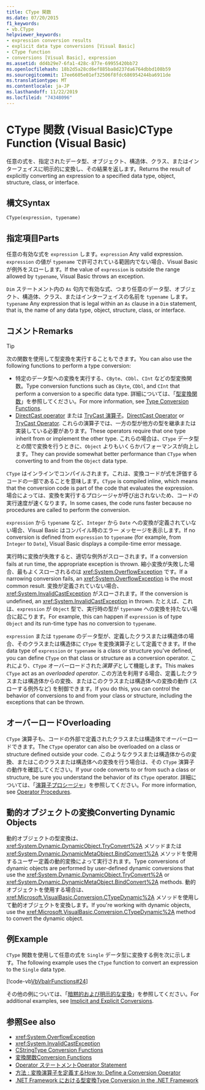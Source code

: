 ```yaml
---
title: CType 関数
ms.date: 07/20/2015
f1_keywords:
- vb.CType
helpviewer_keywords:
- expression conversion results
- explicit data type conversions [Visual Basic]
- CType function
- conversions [Visual Basic], expression
ms.assetid: dd4b29e7-6fa1-428c-877e-69955420bb72
ms.openlocfilehash: 18b2d5a28cd6ef885ba8d237da6764dbbd108b59
ms.sourcegitcommit: 17ee6605e01ef32506f8fdc686954244ba6911de
ms.translationtype: MT
ms.contentlocale: ja-JP
ms.lasthandoff: 11/22/2019
ms.locfileid: "74348096"
---
```

# <a name="ctype-function-visual-basic"></a><span data-ttu-id="e2d16-102">CType 関数 (Visual Basic)</span><span class="sxs-lookup"><span data-stu-id="e2d16-102">CType Function (Visual Basic)</span></span>

<span data-ttu-id="e2d16-103">任意の式を、指定されたデータ型、オブジェクト、構造体、クラス、またはインターフェイスに明示的に変換し、その結果を返します。</span><span class="sxs-lookup"><span data-stu-id="e2d16-103">Returns the result of explicitly converting an expression to a specified data type, object, structure, class, or interface.</span></span>

## <a name="syntax"></a><span data-ttu-id="e2d16-104">構文</span><span class="sxs-lookup"><span data-stu-id="e2d16-104">Syntax</span></span>

```vb
CType(expression, typename)
```

## <a name="parts"></a><span data-ttu-id="e2d16-105">指定項目</span><span class="sxs-lookup"><span data-stu-id="e2d16-105">Parts</span></span>

<span data-ttu-id="e2d16-106">任意の有効な式を `expression` します。</span><span class="sxs-lookup"><span data-stu-id="e2d16-106">`expression` Any valid expression.</span></span> <span data-ttu-id="e2d16-107">`expression` の値が `typename` で許可されている範囲内でない場合、Visual Basic が例外をスローします。</span><span class="sxs-lookup"><span data-stu-id="e2d16-107">If the value of `expression` is outside the range allowed by `typename`, Visual Basic throws an exception.</span></span>

<span data-ttu-id="e2d16-108">`Dim` ステートメント内の `As` 句内で有効な式、つまり任意のデータ型、オブジェクト、構造体、クラス、またはインターフェイスの名前を `typename` します。</span><span class="sxs-lookup"><span data-stu-id="e2d16-108">`typename` Any expression that is legal within an `As` clause in a `Dim` statement, that is, the name of any data type, object, structure, class, or interface.</span></span>

## <a name="remarks"></a><span data-ttu-id="e2d16-109">コメント</span><span class="sxs-lookup"><span data-stu-id="e2d16-109">Remarks</span></span>

> [!TIP]
> <span data-ttu-id="e2d16-110">次の関数を使用して型変換を実行することもできます。</span><span class="sxs-lookup"><span data-stu-id="e2d16-110">You can also use the following functions to perform a type conversion:</span></span>
>
> - <span data-ttu-id="e2d16-111">特定のデータ型への変換を実行する、`CByte`、`CDbl`、`CInt` などの型変換関数。</span><span class="sxs-lookup"><span data-stu-id="e2d16-111">Type conversion functions such as `CByte`, `CDbl`, and `CInt` that perform a conversion to a specific data type.</span></span> <span data-ttu-id="e2d16-112">詳細については、「[型変換関数](../../../visual-basic/language-reference/functions/type-conversion-functions.md)」を参照してください。</span><span class="sxs-lookup"><span data-stu-id="e2d16-112">For more information, see [Type Conversion Functions](../../../visual-basic/language-reference/functions/type-conversion-functions.md).</span></span>
> - <span data-ttu-id="e2d16-113">[DirectCast operator](../../../visual-basic/language-reference/operators/directcast-operator.md) または [TryCast 演算子](../../../visual-basic/language-reference/operators/trycast-operator.md)。</span><span class="sxs-lookup"><span data-stu-id="e2d16-113">[DirectCast Operator](../../../visual-basic/language-reference/operators/directcast-operator.md) or [TryCast Operator](../../../visual-basic/language-reference/operators/trycast-operator.md).</span></span> <span data-ttu-id="e2d16-114">これらの演算子では、一方の型が他方の型を継承または実装している必要があります。</span><span class="sxs-lookup"><span data-stu-id="e2d16-114">These operators require that one type inherit from or implement the other type.</span></span> <span data-ttu-id="e2d16-115">これらの場合は、`CType` データ型との間で変換を行うときに、`Object` よりもいくらかパフォーマンスが向上します。</span><span class="sxs-lookup"><span data-stu-id="e2d16-115">They can provide somewhat better performance than `CType` when converting to and from the `Object` data type.</span></span>

<span data-ttu-id="e2d16-116">`CType` はインラインでコンパイルされます。これは、変換コードが式を評価するコードの一部であることを意味します。</span><span class="sxs-lookup"><span data-stu-id="e2d16-116">`CType` is compiled inline, which means that the conversion code is part of the code that evaluates the expression.</span></span> <span data-ttu-id="e2d16-117">場合によっては、変換を実行するプロシージャが呼び出されないため、コードの実行速度が速くなります。</span><span class="sxs-lookup"><span data-stu-id="e2d16-117">In some cases, the code runs faster because no procedures are called to perform the conversion.</span></span>

<span data-ttu-id="e2d16-118">`expression` から `typename` など、`Integer` から `Date` への変換が定義されていない場合、Visual Basic はコンパイル時のエラー メッセージを表示します。</span><span class="sxs-lookup"><span data-stu-id="e2d16-118">If no conversion is defined from `expression` to `typename` (for example, from `Integer` to `Date`), Visual Basic displays a compile-time error message.</span></span>

<span data-ttu-id="e2d16-119">実行時に変換が失敗すると、適切な例外がスローされます。</span><span class="sxs-lookup"><span data-stu-id="e2d16-119">If a conversion fails at run time, the appropriate exception is thrown.</span></span> <span data-ttu-id="e2d16-120">縮小変換が失敗した場合、最もよくスローされるのは <xref:System.OverflowException> です。</span><span class="sxs-lookup"><span data-stu-id="e2d16-120">If a narrowing conversion fails, an <xref:System.OverflowException> is the most common result.</span></span> <span data-ttu-id="e2d16-121">変換が定義されていない場合、<xref:System.InvalidCastException> がスローされます。</span><span class="sxs-lookup"><span data-stu-id="e2d16-121">If the conversion is undefined, an <xref:System.InvalidCastException> in thrown.</span></span> <span data-ttu-id="e2d16-122">たとえば、これは、`expression` が `Object` 型で、実行時の型が `typename` への変換を持たない場合に起こります。</span><span class="sxs-lookup"><span data-stu-id="e2d16-122">For example, this can happen  if `expression` is of type `Object` and its run-time type has no conversion to `typename`.</span></span>

<span data-ttu-id="e2d16-123">`expression` または `typename` のデータ型が、定義したクラスまたは構造体の場合、そのクラスまたは構造体に `CType` を変換演算子として定義できます。</span><span class="sxs-lookup"><span data-stu-id="e2d16-123">If the data type of `expression` or `typename` is a class or structure you've defined, you can define `CType` on that class or structure as a conversion operator.</span></span> <span data-ttu-id="e2d16-124">これにより、`CType` オーバーロードされた*演算子*として機能します。</span><span class="sxs-lookup"><span data-stu-id="e2d16-124">This makes `CType` act as an *overloaded operator*.</span></span> <span data-ttu-id="e2d16-125">この方法を利用する場合、定義したクラスまたは構造体からの変換、またはこのクラスまたは構造体への変換の動作 (スローする例外など) を制御できます。</span><span class="sxs-lookup"><span data-stu-id="e2d16-125">If you do this, you can control the behavior of conversions to and from your class or structure, including the exceptions that can be thrown.</span></span>

## <a name="overloading"></a><span data-ttu-id="e2d16-126">オーバーロード</span><span class="sxs-lookup"><span data-stu-id="e2d16-126">Overloading</span></span>

<span data-ttu-id="e2d16-127">`CType` 演算子も、コードの外部で定義されたクラスまたは構造体でオーバーロードできます。</span><span class="sxs-lookup"><span data-stu-id="e2d16-127">The `CType` operator can also be overloaded on a class or structure defined outside your code.</span></span> <span data-ttu-id="e2d16-128">このようなクラスまたは構造体からの変換、またはこのクラスまたは構造体への変換を行う場合は、その `CType` 演算子の動作を確認してください。</span><span class="sxs-lookup"><span data-stu-id="e2d16-128">If your code converts to or from such a class or structure, be sure you understand the behavior of its `CType` operator.</span></span> <span data-ttu-id="e2d16-129">詳細については、「[演算子プロシージャ](../../../visual-basic/programming-guide/language-features/procedures/operator-procedures.md)」を参照してください。</span><span class="sxs-lookup"><span data-stu-id="e2d16-129">For more information, see [Operator Procedures](../../../visual-basic/programming-guide/language-features/procedures/operator-procedures.md).</span></span>

## <a name="converting-dynamic-objects"></a><span data-ttu-id="e2d16-130">動的オブジェクトの変換</span><span class="sxs-lookup"><span data-stu-id="e2d16-130">Converting Dynamic Objects</span></span>

<span data-ttu-id="e2d16-131">動的オブジェクトの型変換は、<xref:System.Dynamic.DynamicObject.TryConvert%2A> メソッドまたは <xref:System.Dynamic.DynamicMetaObject.BindConvert%2A> メソッドを使用するユーザー定義の動的変換によって実行されます。</span><span class="sxs-lookup"><span data-stu-id="e2d16-131">Type conversions of dynamic objects are performed by user-defined dynamic conversions that use the <xref:System.Dynamic.DynamicObject.TryConvert%2A> or <xref:System.Dynamic.DynamicMetaObject.BindConvert%2A> methods.</span></span> <span data-ttu-id="e2d16-132">動的オブジェクトを使用する場合は、<xref:Microsoft.VisualBasic.Conversion.CTypeDynamic%2A> メソッドを使用して動的オブジェクトを変換します。</span><span class="sxs-lookup"><span data-stu-id="e2d16-132">If you're working with dynamic objects, use the <xref:Microsoft.VisualBasic.Conversion.CTypeDynamic%2A> method to convert the dynamic object.</span></span>

## <a name="example"></a><span data-ttu-id="e2d16-133">例</span><span class="sxs-lookup"><span data-stu-id="e2d16-133">Example</span></span>

<span data-ttu-id="e2d16-134">`CType` 関数を使用して任意の式を `Single` データ型に変換する例を次に示します。</span><span class="sxs-lookup"><span data-stu-id="e2d16-134">The following example uses the `CType` function to convert an expression to the `Single` data type.</span></span>

[!code-vb[VbVbalrFunctions#24](~/samples/snippets/visualbasic/VS_Snippets_VBCSharp/VbVbalrFunctions/VB/Class1.vb#24)]

<span data-ttu-id="e2d16-135">その他の例については、「[暗黙的および明示的な変換](../../../visual-basic/programming-guide/language-features/data-types/implicit-and-explicit-conversions.md)」を参照してください。</span><span class="sxs-lookup"><span data-stu-id="e2d16-135">For additional examples, see [Implicit and Explicit Conversions](../../../visual-basic/programming-guide/language-features/data-types/implicit-and-explicit-conversions.md).</span></span>

## <a name="see-also"></a><span data-ttu-id="e2d16-136">参照</span><span class="sxs-lookup"><span data-stu-id="e2d16-136">See also</span></span>

- <xref:System.OverflowException>
- <xref:System.InvalidCastException>
- [<span data-ttu-id="e2d16-137">CString</span><span class="sxs-lookup"><span data-stu-id="e2d16-137">Type Conversion Functions</span></span>](../../../visual-basic/language-reference/functions/type-conversion-functions.md)
- [<span data-ttu-id="e2d16-138">変換関数</span><span class="sxs-lookup"><span data-stu-id="e2d16-138">Conversion Functions</span></span>](../../../visual-basic/language-reference/functions/conversion-functions.md)
- [<span data-ttu-id="e2d16-139">Operator ステートメント</span><span class="sxs-lookup"><span data-stu-id="e2d16-139">Operator Statement</span></span>](../../../visual-basic/language-reference/statements/operator-statement.md)
- [<span data-ttu-id="e2d16-140">方法 : 変換演算子を定義する</span><span class="sxs-lookup"><span data-stu-id="e2d16-140">How to: Define a Conversion Operator</span></span>](../../../visual-basic/programming-guide/language-features/procedures/how-to-define-a-conversion-operator.md)
- [<span data-ttu-id="e2d16-141">.NET Framework における型変換</span><span class="sxs-lookup"><span data-stu-id="e2d16-141">Type Conversion in the .NET Framework</span></span>](../../../standard/base-types/type-conversion.md)
